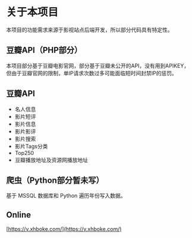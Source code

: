 # 关于本项目

本项目的功能需求来源于影视站点后端开发，所以部分代码具有特定性。

## 豆瓣API（PHP部分）

本项目部分基于豆瓣电影官网，部分基于豆瓣未公开的API，没有用到APIKEY，但由于豆瓣官网的限制，单IP请求次数过多可能面临短时间封禁IP的惩罚。

## 豆瓣API

* 名人信息
* 影片短评
* 影片信息
* 影片影评
* 影片搜索
* 影片Tags分类
* Top250
* 豆瓣播放地址及资源网播放地址

## 爬虫（Python部分暂未写）

基于 MSSQL 数据库和 Python 遍历年份写入数据。

## Online

[https://v.xhboke.com/](https://v.xhboke.com/)

